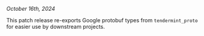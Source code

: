 *October 16th, 2024*

This patch release re-exports Google protobuf types from `tendermint_proto` for
easier use by downstream projects.
